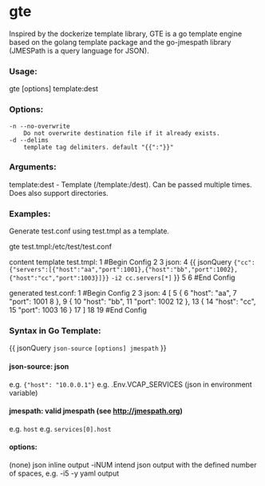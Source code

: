 # gte
Inspired by the dockerize template library, GTE is a go template engine based on the golang template package and the go-jmespath library (JMESPath is a query language for JSON). 

### Usage:
gte [options] template:dest

### Options:
	-n --no-overwrite
        Do not overwrite destination file if it already exists.
	-d --delims
        template tag delimiters. default "{{":"}}"
### Arguments:
  template:dest - Template (/template:/dest). Can be passed multiple times. Does also support directories.

### Examples:
  
   Generate test.conf using test.tmpl as a template.
   
   gte test.tmpl:/etc/test/test.conf
   
   content template test.tmpl:
     1 #Begin Config
     2
     3 json:
     4 {{ jsonQuery `{"cc":{"servers":[{"host":"aa","port":1001},{"host":"bb","port":1002},{"host":"cc","port":1003}]}}` `-i2 cc.servers[*]` }}
     5
     6 #End Config
     
   generated test.conf:
     1 #Begin Config
     2
     3 json:
     4 [
     5   {
     6     "host": "aa",
     7     "port": 1001
     8   },
     9   {
    10     "host": "bb",
    11     "port": 1002
    12   },
    13   {
    14     "host": "cc",
    15     "port": 1003
    16   }
    17 ] 
    18
    19 #End Config

### Syntax in Go Template:
{{ jsonQuery `json-source` `[options] jmespath` }} 

#### json-source: json 
  e.g. `{"host": "10.0.0.1"}`
  e.g. .Env.VCAP_SERVICES (json in environment variable)
  
#### jmespath: valid jmespath (see http://jmespath.org)
  e.g. `host`
  e.g. `services[0].host`
  
#### options:
  (none)
      json inline output
  -iNUM 
      intend json output with the defined number of spaces, e.g. -i5
  -y
      yaml output
